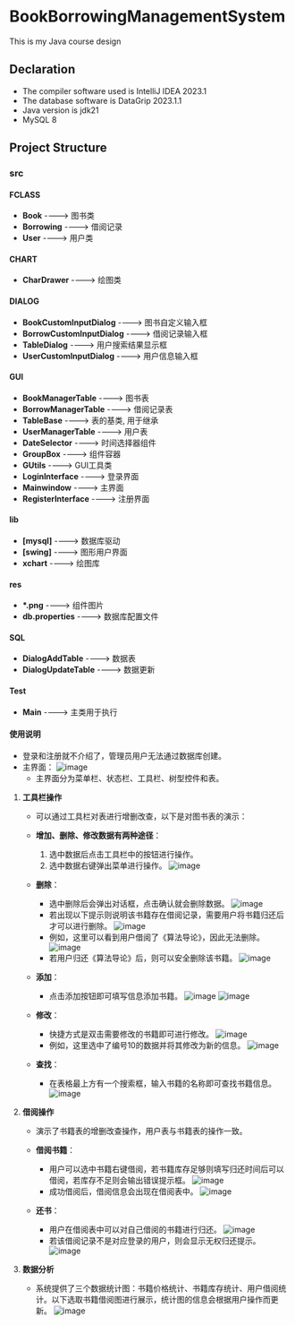 # BookBorrowingManagementSystem
This is my Java course design
## Declaration
- The compiler software used is IntelliJ IDEA 2023.1
- The database software is DataGrip 2023.1.1
- Java version is jdk21
- MySQL 8

## Project Structure

### src

#### FCLASS
- **Book** ----> 图书类
- **Borrowing** ----> 借阅记录
- **User** ----> 用户类

#### CHART
- **CharDrawer** ----> 绘图类

#### DIALOG
- **BookCustomInputDialog** ----> 图书自定义输入框
- **BorrowCustomInputDialog** ----> 借阅记录输入框
- **TableDialog** ----> 用户搜索结果显示框
- **UserCustomInputDialog** ----> 用户信息输入框

#### GUI
- **BookManagerTable** ----> 图书表
- **BorrowManagerTable** ----> 借阅记录表
- **TableBase** ----> 表的基类, 用于继承
- **UserManagerTable** ----> 用户表
- **DateSelector** ----> 时间选择器组件
- **GroupBox** ----> 组件容器
- **GUtils** ----> GUI工具类
- **LoginInterface** ----> 登录界面
- **Mainwindow** ----> 主界面
- **RegisterInterface** ----> 注册界面

#### lib
- **[mysql]** ----> 数据库驱动
- **[swing]** ----> 图形用户界面
- **xchart** ----> 绘图库

#### res
- **\*.png** ----> 组件图片
- **db.properties** ----> 数据库配置文件

#### SQL
- **DialogAddTable** ----> 数据表
- **DialogUpdateTable** ----> 数据更新

#### Test
- **Main** ----> 主类用于执行

#### 使用说明

- 登录和注册就不介绍了，管理员用户无法通过数据库创建。
- 主界面：
  ![image](https://github.com/Sqhh99/BookBorrowingManagementSystem/assets/127586242/a6f6da4b-c78a-4777-8243-a1e879548ace)
  - 主界面分为菜单栏、状态栏、工具栏、树型控件和表。

1. **工具栏操作**

    - 可以通过工具栏对表进行增删改查，以下是对图书表的演示：

    - **增加、删除、修改数据有两种途径**：
      1. 选中数据后点击工具栏中的按钮进行操作。
      2. 选中数据右键弹出菜单进行操作。
        ![image](https://github.com/Sqhh99/BookBorrowingManagementSystem/assets/127586242/8207131b-35cc-4a80-b345-ef4afe0cbdd3)

    - **删除**：
      - 选中删除后会弹出对话框，点击确认就会删除数据。
        ![image](https://github.com/Sqhh99/BookBorrowingManagementSystem/assets/127586242/d5b7e2bc-1fce-4de8-9d2b-46c68c188a9b)
      - 若出现以下提示则说明该书籍存在借阅记录，需要用户将书籍归还后才可以进行删除。
        ![image](https://github.com/Sqhh99/BookBorrowingManagementSystem/assets/127586242/f54b87a5-c3aa-49ba-8d97-8eb5094767d9)
      - 例如，这里可以看到用户借阅了《算法导论》，因此无法删除。
        ![image](https://github.com/Sqhh99/BookBorrowingManagementSystem/assets/127586242/2e65b59a-e674-4ea0-9cc3-63a655828991)
      - 若用户归还《算法导论》后，则可以安全删除该书籍。
        ![image](https://github.com/Sqhh99/BookBorrowingManagementSystem/assets/127586242/ab9fc213-15dc-4bf4-91a1-5ce977f99090)

    - **添加**：
      - 点击添加按钮即可填写信息添加书籍。
        ![image](https://github.com/Sqhh99/BookBorrowingManagementSystem/assets/127586242/c7cefc67-9a0e-4f94-8446-10a5ea13863d)
        ![image](https://github.com/Sqhh99/BookBorrowingManagementSystem/assets/127586242/5fb2648e-d5b0-4e19-a24e-4cd1cb2e4db3)

    - **修改**：
      - 快捷方式是双击需要修改的书籍即可进行修改。
        ![image](https://github.com/Sqhh99/BookBorrowingManagementSystem/assets/127586242/edc34fdc-ccbf-46c5-9c08-806bdf0f017b)
      - 例如，这里选中了编号10的数据并将其修改为新的信息。
        ![image](https://github.com/Sqhh99/BookBorrowingManagementSystem/assets/127586242/ac9ed527-92ca-413a-99d2-057e889f480f)

    - **查找**：
      - 在表格最上方有一个搜索框，输入书籍的名称即可查找书籍信息。
        ![image](https://github.com/Sqhh99/BookBorrowingManagementSystem/assets/127586242/132aef91-7c14-4821-bfde-dfc6a35b5621)

2. **借阅操作**
    - 演示了书籍表的增删改查操作，用户表与书籍表的操作一致。
    - **借阅书籍**：
      - 用户可以选中书籍右键借阅，若书籍库存足够则填写归还时间后可以借阅，若库存不足则会输出错误提示框。
        ![image](https://github.com/Sqhh99/BookBorrowingManagementSystem/assets/127586242/1c288c2f-5213-459a-b084-2288e686cfbe)
      - 成功借阅后，借阅信息会出现在借阅表中。
        ![image](https://github.com/Sqhh99/BookBorrowingManagementSystem/assets/127586242/a91c5c96-1d92-427a-a017-4d5941cab254)

    - **还书**：
      - 用户在借阅表中可以对自己借阅的书籍进行归还。
        ![image](https://github.com/Sqhh99/BookBorrowingManagementSystem/assets/127586242/6344f4ee-c85f-40f8-a4ee-af309de1e5e5)
      - 若该借阅记录不是对应登录的用户，则会显示无权归还提示。
        ![image](https://github.com/Sqhh99/BookBorrowingManagementSystem/assets/127586242/5acccf19-964f-4062-9de9-cf683e04dd53)

3. **数据分析**
    - 系统提供了三个数据统计图：书籍价格统计、书籍库存统计、用户借阅统计。以下选取书籍借阅图进行展示，统计图的信息会根据用户操作而更新。
      ![image](https://github.com/Sqhh99/BookBorrowingManagementSystem/assets/127586242/ffbaad6f-f38f-4708-8384-39ed500a8e5a)




